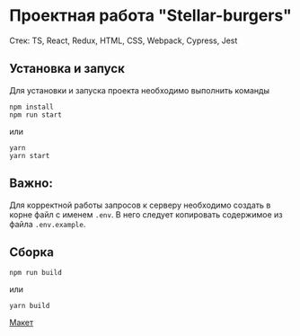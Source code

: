 # Проектная работа "Stellar-burgers"

Стек: TS, React, Redux, HTML, CSS, Webpack, Cypress, Jest


## Установка и запуск
Для установки и запуска проекта необходимо выполнить команды
```
npm install
npm run start
```

или

```
yarn
yarn start
```

## Важно:

Для корректной работы запросов к серверу необходимо создать в корне файл с именем `.env`. В него следует копировать содержимое из файла `.env.example`.


## Сборка

```
npm run build
```

или

```
yarn build
```

[Макет](<https://www.figma.com/file/vIywAvqfkOIRWGOkfOnReY/React-Fullstack_-Проектные-задачи-(3-месяца)_external_link?type=design&node-id=0-1&mode=design>)
